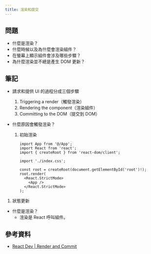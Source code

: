 ```yaml
---
title: 渲染和提交
---
```


## 問題

- 什麼是渲染？
- 什麼時候以及為什麼會渲染組件？
- 在螢幕上顯示組件會涉及哪些步驟？
- 為什麼渲染並不總是產生 DOM 更新？

## 筆記

- 請求和提供 UI 的過程分成三個步驟

  1. Triggering a render（觸發渲染）
  1. Rendering the component（渲染組件）
  1. Committing to the DOM（提交到 DOM）

- 什麼原因會觸發渲染？

  1. 初始渲染

     ```tsx
     import App from '@/App';
     import React from 'react';
     import { createRoot } from 'react-dom/client';

     import './index.css';

     const root = createRoot(document.getElementById('root')!);
     root.render(
       <React.StrictMode>
         <App />
       </React.StrictMode>
     );
     ```

1. 狀態更新

- 什麼是渲染？
  - 渲染是 React 呼叫組件。

## 參考資料

- [React Dev | Render and Commit](https://react.dev/learn/render-and-commit)
